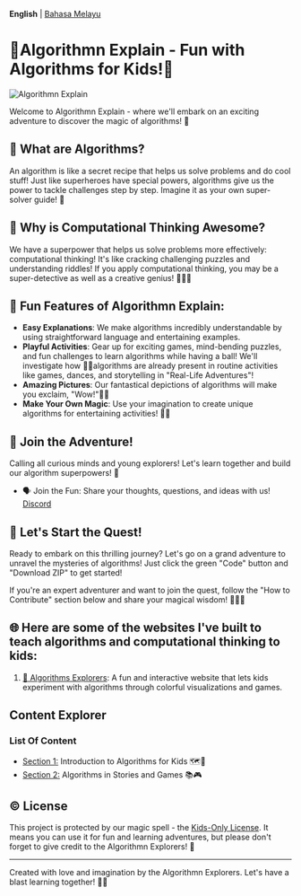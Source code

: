 **English** | ‎[Bahasa Melayu](/docs/ms.md) 

[//]: # (/***DO NOT EDIT ABOVE THIS LINE***/)

# 🌟Algorithmn Explain - Fun with Algorithms for Kids!🌟

![Algorithmn Explain](link_to_image)

Welcome to Algorithmn Explain - where we'll embark on an exciting adventure to discover the magic of algorithms! 🚀

## 🌈 What are Algorithms?

An algorithm is like a secret recipe that helps us solve problems and do cool stuff! Just like superheroes have special powers, algorithms give us the power to tackle challenges step by step. Imagine it as your own super-solver guide! 💪

## 🌟 Why is Computational Thinking Awesome?

We have a superpower that helps us solve problems more effectively: computational thinking! It's like cracking challenging puzzles and understanding riddles! If you apply computational thinking, you may be a super-detective as well as a creative genius! 🕵️‍♀️🧠

## 🎉 Fun Features of Algorithmn Explain:

- **Easy Explanations**: We make algorithms incredibly understandable by using straightforward language and entertaining examples.
- **Playful Activities**: Gear up for exciting games, mind-bending puzzles, and fun challenges to learn algorithms while having a ball! We'll investigate how 🎲🧩algorithms are already present in routine activities like games, dances, and storytelling in "Real-Life Adventures"!
- **Amazing Pictures**: Our fantastical depictions of algorithms will make you exclaim, "Wow!"🎨✨
- **Make Your Own Magic**: Use your imagination to create unique algorithms for entertaining activities! 🌈🎉


## 🤝 Join the Adventure!

Calling all curious minds and young explorers! Let's learn together and build our algorithm superpowers! 🤗

- 🗣️ Join the Fun: Share your thoughts, questions, and ideas with us! [Discord](https://discord.gg/8ZK6NCnf)
  <!--
  - 🐦 Tweet-Tweet: Follow us on Twitter for exciting updates and mind-blowing discoveries! [link to Twitter handle]
  - 📧 Contact Us: Have a secret message to send? Reach out to our algorithm heroes at [email address]!
  -->

## 🎁 Let's Start the Quest!

Ready to embark on this thrilling journey? Let's go on a grand adventure to unravel the mysteries of algorithms! Just click the green "Code" button and "Download ZIP" to get started!

If you're an expert adventurer and want to join the quest, follow the "How to Contribute" section below and share your magical wisdom! 🧙‍♂️✨

## 🌐 Here are some of the websites I've built to teach algorithms and computational thinking to kids:

1. [🌟 Algorithms Explorers](https://agenthitmanfaris.github.io/Algorithmn%20Explain/): A fun and interactive website that lets kids experiment with algorithms through colorful visualizations and games.

## Content Explorer

### List Of Content
- [Section 1:](https://github.com/AgentHitmanFaris/Algorithmn-Explain/blob/Stable/Section%201/What%20is%20an%20Algorithm_.md) Introduction to Algorithms for Kids 🗺️🌟 
- [Section 2:](https://github.com/AgentHitmanFaris/Algorithmn-Explain/blob/Stable/Section%202/Algorithms%20in%20Stories%20and%20Games.md ) Algorithms in Stories and Games 📚🎮

## ©️ License

This project is protected by our magic spell - the [Kids-Only License](https://github.com/AgentHitmanFaris/Algorithmn-Explain/blob/Stable/docs/LICENSEen.md). It means you can use it for fun and learning adventures, but please don't forget to give credit to the Algorithmn Explorers! 🙌

---
Created with love and imagination by the Algorithmn Explorers. Let's have a blast learning together! 🚀🌈
